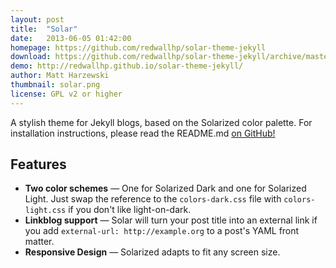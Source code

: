 ```yaml
---
layout: post
title:  "Solar"
date:   2013-06-05 01:42:00
homepage: https://github.com/redwallhp/solar-theme-jekyll
download: https://github.com/redwallhp/solar-theme-jekyll/archive/master.zip
demo: http://redwallhp.github.io/solar-theme-jekyll/
author: Matt Harzewski
thumbnail: solar.png
license: GPL v2 or higher
---
```


A stylish theme for Jekyll blogs, based on the Solarized color palette. For installation instructions, please read the README.md [on GitHub!](https://github.com/redwallhp/solar-theme-jekyll)

Features
-------

* **Two color schemes** — One for Solarized Dark and one for Solarized Light. Just swap the reference to the `colors-dark.css` file with `colors-light.css` if you don't like light-on-dark.
* **Linkblog support** — Solar will turn your post title into an external link if you add `external-url: http://example.org` to a post's YAML front matter.
* **Responsive Design** — Solarized adapts to fit any screen size.
